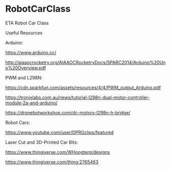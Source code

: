 # RobotCarClass
ETA Robot Car Class

Useful Resources

Arduino:

https://www.arduino.cc/

http://aiaaocrocketry.org/AIAAOCRocketryDocs/SPARC2014/Arduino%20Uno%20Overview.pdf

PWM and L298N:

https://cdn.sparkfun.com/assets/resources/4/4/PWM_output_Arduino.pdf

https://tronixlabs.com.au/news/tutorial-l298n-dual-motor-controller-module-2a-and-arduino/

https://dronebotworkshop.com/dc-motors-l298n-h-bridge/

Robot Cars:

https://www.youtube.com/user/DPRGclips/featured

Laser Cut and 3D-Printed Car Bits:

https://www.thingiverse.com/WHoogterp/designs

https://www.thingiverse.com/thing:2765463
